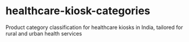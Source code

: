 # healthcare-kiosk-categories
Product category classification for healthcare kiosks in India, tailored for rural and urban health services
